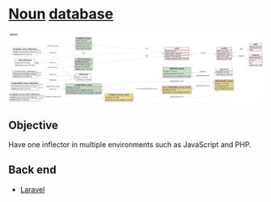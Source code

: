 # [Noun](http://en.wikipedia.org/wiki/Noun) [database]()
![nouns](./doc/nouns.mvc.png?raw=true "nouns")
## Objective
Have one inflector in multiple environments such as JavaScript and PHP.
## Back end
- [Laravel](http://github.com/noud/noun-laravel/blob/master/README.md)